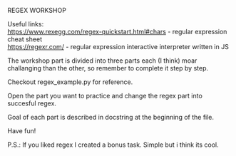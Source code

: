REGEX WORKSHOP

Useful links: <br />
https://www.rexegg.com/regex-quickstart.html#chars - regular expression cheat sheet <br />
https://regexr.com/ - regular expression interactive interpreter written in JS


The workshop part is divided into three parts each (I think) moar challanging than the other, so remember
to complete it step by step.

Checkout regex_example.py for reference.

Open the part you want to practice and change the regex part into succesful regex.

Goal of each part is described in docstring at the beginning of the file.

Have fun!

P.S.: If you liked regex I created a bonus task. Simple but i think its cool.

